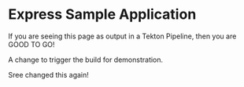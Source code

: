 # Express Sample Application

If you are seeing this page as output in a Tekton Pipeline, then you are GOOD TO GO!

A change to trigger the build for demonstration.

Sree changed this again!
